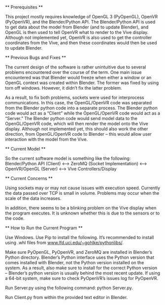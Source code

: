 ** Prerequisites **

This project mostly requires knowledge of OpenGL 3 (PyOpenGL), OpenVR (PyOpenVR), and the Blender/Python API. The Blender/Python API is used to get data about the model from Blender (and to update Blender), and OpenGL is then used to tell OpenVR what to render to the Vive display. Although not implemented yet, OpenVR is also used to get the controller coordinates from the Vive, and then these coordinates would then be used to update Blender.

** Previous Bugs and Fixes **

The current design of the software is rather unintuitive due to several problems encountered over the course of the term. One main issue encountered was that Blender would freeze when either a window or an OpenGL context was created within Blender. The former was fixed by using torn off windows. However, it didn’t fix the latter problem. 

As a result, to fix both problems, sockets were used for interprocess communications. In this case, the OpenGL/OpenVR code was separated from the Blender python code into a separate process. The Blender python code would act as a “Client” while the OpenGL/OpenVR code would act as a “Server.” The Blender python code would send model data to the OpenGL/OpenVR code, which will then render the model onto the Vive display. Although not implemented yet, this should also work the other direction, from OpenGL/OpenVR code to Blender – this would allow user interaction with the model from the Vive.

** Current Model **

So the current software model is something like the following:
Blender/Python API (Client)      <-->    ZeroMQ (Socket Implementation)       <-->      OpenVR/OpenGL (Server)      <-->                                                 Vive Controllers/Display

** Current Concerns **

Using sockets may or may not cause issues with execution speed. Currently the data passed over TCP is small in volume. Problems may occur when the scale of the data increases. 

In addition, there seems to be a blinking problem on the Vive display when the program executes. It is unknown whether this is due to the sensors or to the code.

** How to Run the Current Program **

Use Windows. Use Pip to install the following. It’s recommended to install using .whl files from www.lfd.uci.edu/~gohlke/pythonlibs/. 

Make sure PyOpenGL, PyOpenVR, and ZeroMQ are installed in Blender’s Python directory. Blender’s Python interface uses the Python version that comes installed with Blender, not the Python version installed on the system. As a result, also make sure to install for the correct Python version – Blender’s python version is usually behind the most recent update. If using a 64-bit system, make sure to check PyOpenVR’s issues log for PyOpenVR.

Run Server.py using the following command: python Server.py.

Run Client.py from within the provided text editor in Blender.
